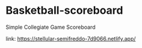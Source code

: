 # Basketball-scoreboard
 Simple Collegiate Game Scoreboard
 
link: https://stellular-semifreddo-7d9066.netlify.app/

